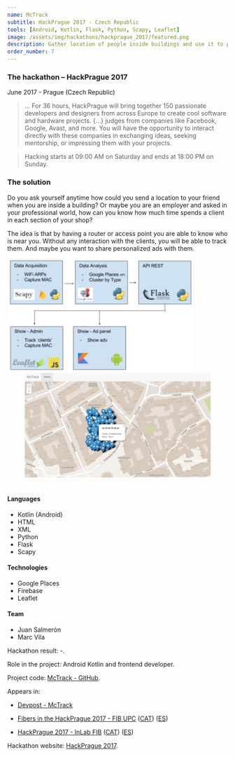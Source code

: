 ```yaml
---
name: McTrack
subtitle: HackPrague 2017 - Czech Republic
tools: [Android, Kotlin, Flask, Python, Scapy, Leaflet]
image: /assets/img/hackathons/hackprague_2017/featured.png
description: Gather location of people inside buildings and use it to personalize information.
order_number: 7
---
```


### The hackathon – HackPrague 2017

June 2017 - Prague (Czech Republic)

> ... For 36 hours, HackPrague will bring together 150 passionate developers and designers from
> across Europe to create cool software and hardware projects. {...} judges from companies like
> Facebook, Google, Avast, and more. You will have the opportunity to interact directly with these
> companies in exchanging ideas, seeking mentorship, or impressing them with your projects.

> Hacking starts at 09:00 AM on Saturday and ends at 18:00 PM on Sunday.

### The solution

Do you ask yourself anytime how could you send a location to your friend when you are inside a
building? Or maybe you are an employer and asked in your professional world, how can you know how
much time spends a client in each section of your shop?

The idea is that by having a router or access point you are able to know who is near you. Without
any interaction with the clients, you will be able to track them. And maybe you want to share
personalized ads with them.

<div style="text-align: center;">
<img style="margin: 0 !important; float: left" src="/assets/img/hackathons/hackprague_2017/screen1.jpg" width="425"/>
<img style="margin: 0 !important; display: inline" src="/assets/img/hackathons/hackprague_2017/screen2.jpg" width="425"/>
</div>
<br>

#### Languages

- Kotlin (Android)
- HTML
- XML
- Python
- Flask
- Scapy

#### Technologies

- Google Places
- Firebase
- Leaflet

#### Team

- Juan Salmerón
- Marc Vila

Hackathon result: -.

Role in the project: Android Kotlin and frontend developer.

Project code: [McTrack - GitHub](https://github.com/LaQuay/McTrack).

Appears in:

- [Devpost - McTrack](https://devpost.com/software/mctrack-advertising)

- [Fibers in the HackPrague 2017 - FIB UPC](https://www.fib.upc.edu/en/fib/school/awards/fibers-hackprague-2017) ([CAT](https://www.fib.upc.edu/ca/la-fib/la-facultat/premis-i-reconeixements/fibers-la-hackprague-2017)) ([ES](https://www.fib.upc.edu/es/la-fib/la-facultad/premios-y-reconocimientos/fibers-en-la-hackprague-2017))

- [HackPrague 2017 - InLab FIB](https://inlab.fib.upc.edu/en/blog/hackprague-2017) ([CAT](https://inlab.fib.upc.edu/ca/blog/hackprague-2017)) ([ES](https://inlab.fib.upc.edu/es/blog/hackprague-2017))

Hackathon website: [HackPrague 2017](https://hackprague-2017.devpost.com/).
